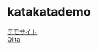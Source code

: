 # katakatademo


[デモサイト](https://koichirokato.github.io/katakatademo/)  
[Qiita](https://qiita.com/koichi_baseball/items/623369b808d2e502050b)